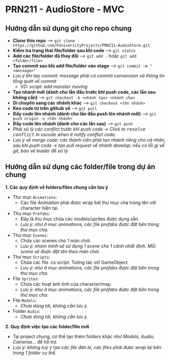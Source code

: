 # PRN211 - AudioStore - MVC

## Hướng dẫn sử dụng git cho repo chung
- **Clone this repo** --> `git clone https://github.com/FUniversityProjects/PRN211-AudioStore.git`
- **Kiểm tra trạng thái file/folder sau khi code** --> `git status`
- **Add các file/folder đã thay đổi** --> `git add .` hoặc `git add <folder/file>`
- **Tạo commit sau khi add file/folder vào stage** --> `git commit -m "<message>"`
- *Lưu ý khi tạo commit: message phải có commit convension và thông tin tổng quát về commit*
  - VD: *script: add monster moving*
- **Tạo nhánh mới (dành cho lần đầu trước khi push code, các lần sau không cần)** --> `git checkout -b <nhánh tạo> <nhánh cha>`
- **Di chuyển sang các nhánh khác** --> `git checkout <tên nhánh>`
- **Kéo code từ trên github về** --> `git pull`
- **Đẩy code lên nhánh (dành cho lần đầu push lên nhánh mới)** --> `git push origin -u <tên nhánh>`
- **Đẩy code lên nhánh (dành cho các lần sau)** --> `git push`
- *Phải xử lý các conflict trước khi push code -> Click to <kbd>resolve conflict</kbd> in vscode when it notify conflict code.*
- *Lưu ý về merge code: các thành viên phải tạo nhánh riêng cho cá nhân, sau khi push code -> tạo pull request về nhánh develop; nếu có lỗi gì về git, báo về leader để xử lý.*

## Hướng dẫn sử dụng các folder/file trong dự án chung

**1. Các quy định về folders/files chung cần lưu ý**
- Thư mục `Animations`:
  - Các file *Animation* phải được wrap bởi thư mục cha trùng tên với character hiện tại.
- Thư mục `Prefabs`:
  - Đây là thư mục chứa các models/sprites được dụng sẵn.
  - *Lưu ý: như ở mục animations, các file prefabs được đặt bên trong thư mục cha.*
- Thư mục `Scenes`:
  - Chứa các scenes cho 1 màn chơi.
  - *Lưu ý: nhóm mình sẽ sử dụng 1 scene cho 1 cảnh nhất định. Mỗi scene sẽ được đặt tên theo màn chơi.*
- Thư mục `Scripts`:
  - Chứa các file .cs script. Tương tác với GameObject.
  - *Lưu ý: như ở mục animations, các file prefabs được đặt bên trong thư mục cha.*
- File `Sprites`:
  - Chứa các hoạt ảnh tĩnh của character/map.
  - *Lưu ý: như ở mục animations, các file prefabs được đặt bên trong thư mục cha.*
- File `Models`:
  - *Chưa dùng tới, không cần lưu ý.*
- Folder `Audio`:
  - *Chưa dùng tới, không cần lưu ý.*

**2. Quy định việc tạo các folder/file mới**
- Tại project chung, có thể tạo thêm folders khác như *Models, Audio, Cameras...* để hỗ trợ.
- *Lưu ý: không tuỳ ý tạo các file đơn lẻ, các files phải được wrap lại bên trong 1 folder cụ thể.*
